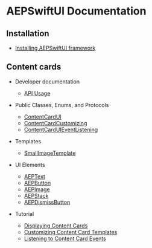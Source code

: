 # AEPSwiftUI Documentation

## Installation

* [Installing AEPSwiftUI framework](./getting-started.md)

## Content cards

* Developer documentation 
    * [API Usage](./api-usage.md)

* Public Classes, Enums, and Protocols
    * [ContentCardUI](./ContentCard/PublicClasses/contentcardui.md)
    * [ContentCardCustomizing](./ContentCard/PublicClasses/contentcardcustomizing.md)
    * [ContentCardUIEventListening](./ContentCard/PublicClasses/contentcarduieventlistening.md)

* Templates
    * [SmallImageTemplate](ContentCard/PublicClasses/SmallImageTemplate.md)

* UI Elements
    * [AEPText](./ContentCard/PublicClasses/UIElements/aeptext.md)
    * [AEPButton](./ContentCard/PublicClasses/UIElements/aepbutton.md)
    * [AEPImage](./ContentCard/PublicClasses/UIElements/aepimage.md)
    * [AEPStack](./ContentCard/PublicClasses/UIElements/aepstack.md)
    * [AEPDismissButton](./ContentCard/PublicClasses/UIElements/aepdismissbutton.md)

* Tutorial
    * [Displaying Content Cards](./ContentCard/Tutorial/displaying-content-cards.md) 
    * [Customizing Content Card Templates](./ContentCard/Tutorial/customizing-content-card-templates.md)
    * [Listening to Content Card Events](./ContentCard/Tutorial/listening-content-card-events.md)

